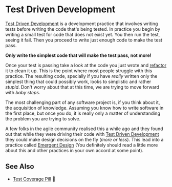 # Test Driven Development

[Test Driven Development](https://en.wikipedia.org/wiki/Test-driven_development) is a development practice that involves writing tests before writing the code that's being tested. In practice you begin by writing a small test for code that does not exist yet. You then run the test, seeing it fail. Then you proceed to write just enough code to make the test pass.

  **Only write the simplest code that will make the test pass, not more!**

Once your test is passing take a look at the code you just wrote and [refactor](https://en.wikipedia.org/wiki/Code_refactoring)  it to clean it up. This is the point where most people struggle with this practice. The resulting code, specially if you have *really* written only the simplest thing that could possibly work, looks to simplistic and rather *stupid*. Don't worry about that at this time, we are trying to move forward with *baby steps*.

The most challenging part of any software project is, if you think about it, the acquisition of knowledge. Assuming you know how to write software in the first place, but once you do, it is really only a matter of understanding the problem you are trying to solve.

A few folks in the agile community realised this a while ago and they found out that while they were driving their code with [Test Driven Development](https://en.wikipedia.org/wiki/Test-driven_development)  they could make design decisions on the fly (*more or less*). This lead into a practice called [Emergent Design](https://en.wikipedia.org/wiki/Emergent_Design#Emergent_design_in_agile_software_development) (You definitely should read a little more about this and other practices in your own accord at some point).

See Also
--------

* [Test Coverage Pill](test_coverage.md) :pill:
